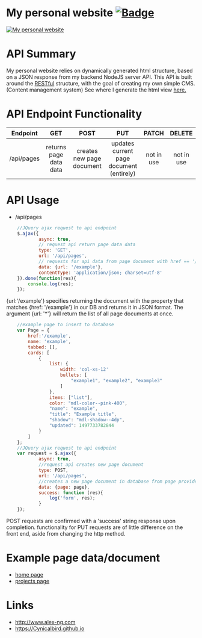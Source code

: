 # My personal website [![Badge]][Travis]

[![My personal website](http://54.186.41.85:8000/images/preview.png)](http://www.alex-ng.com)

# API Summary
My personal website relies on dynamically generated html structure, based on a JSON response from my backend NodeJS server API. This API is built around the [RESTful][rest] structure, with the goal of creating my own simple CMS. (Content management system) See where I generate the html view [here.][structure]

# API Endpoint Functionality
|  Endpoint  |  GET  |  POST  |  PUT  | PATCH | DELETE |
| :--------: | :---: | :----: | :---: | :---: | :----: |
| /api/pages | returns page data data | creates new page document | updates current page document (entirely) | not in use | not in use |

# API Usage
* /api/pages
```javascript
    //JQuery ajax request to api endpoint
    $.ajax({
            async: true,
            // request api return page data data
            type: 'GET',
            url: '/api/pages',
            // requests for api data from page document with href == '/example'
            data: {url: '/example'},
            contentType: 'application/json; charset=utf-8'
    }).done(function(res){
        console.log(res);
    });
```
{url:'/example'} specifies returning the document with the property that matches {href: '/example'} in our DB and returns it in JSON format.
The argument {url: '*'} will return the list of all page documents at once.

```javascript
    //example page to insert to database
    var Page = {
        href:'/example',
        name: 'example',
        tabbed: [],
        cards: [
            {
                list: {
                    width: 'col-xs-12'
                    bullets: [
                        "example1", "example2", "example3"
                    ]
                },
                items: ["list"],
                color: "mdl-color--pink-400",
                "name": "example",
                "title": "Example title",
                "shadow": "mdl-shadow--4dp",
                "updated": 1497733782844
            }
        ]
    };
    //JQuery ajax request to api endpoint
    var request = $.ajax({
            async: true,
            //request api creates new page document
            type: POST,
            url: '/api/pages',
            //creates a new page document in database from page provided
            data: {page: page},
            success: function (res){
                log('form', res);
            }
    });
```
POST requests are confirmed with a 'success' string response upon completion.
functionality for PUT requests are of little difference on the front end, aside from changing the http method.

# Example page data/document
- [home page][index]
- [projects page][projects]

# Links
- http://www.alex-ng.com
- https://Cynicalbird.github.io

[structure]: https://github.com/CynicalBird/Cynicalbird.github.io/blob/master/mean/public/javascripts/structure.js
[projects]: https://github.com/CynicalBird/Cynicalbird.github.io/blob/master/mean/pages/projects.json
[index]: https://github.com/CynicalBird/Cynicalbird.github.io/blob/master/mean/pages/index.json
[rest]: http://www.restapitutorial.com/lessons/httpmethods.html
[Travis]: https://travis-ci.org/CynicalBird/Cynicalbird.github.io
[Badge]: https://travis-ci.org/CynicalBird/Cynicalbird.github.io.svg?branch=master
